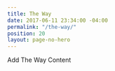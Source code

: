 ```yaml
---
title: The Way
date: 2017-06-11 23:34:00 -04:00
permalink: "/the-way/"
position: 20
layout: page-no-hero
---
```


Add The Way Content
